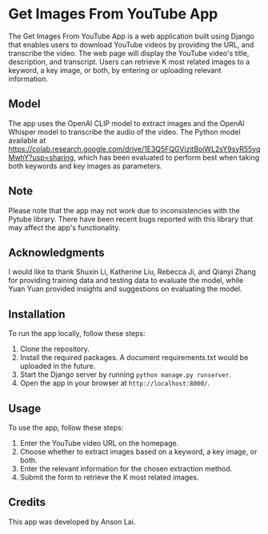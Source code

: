 # Get Images From YouTube App

The Get Images From YouTube App is a web application built using Django that enables users to download YouTube videos by providing the URL, and transcribe the video. The web page will display the YouTube video's title, description, and transcript. Users can retrieve K most related images to a keyword, a key image, or both, by entering or uploading relevant information.

## Model

The app uses the OpenAI CLIP model to extract images and the OpenAI Whisper model to transcribe the audio of the video.
The Python model available at https://colab.research.google.com/drive/1E3Q5FQGVizitBojWL2sY9syR55yqMwhY?usp=sharing, which has been evaluated to perform best when taking both keywords and key images as parameters.


## Note

Please note that the app may not work due to inconsistencies with the Pytube library. There have been recent bugs reported with this library that may affect the app's functionality.


## Acknowledgments

I would like to thank Shuxin Li, Katherine Liu, Rebecca Ji, and Qianyi Zhang for providing training data and testing data to evaluate the model, while Yuan Yuan provided insights and suggestions on evaluating the model.


## Installation

To run the app locally, follow these steps:

1. Clone the repository.
2. Install the required packages. A document requirements.txt would be uploaded in the future.
3. Start the Django server by running `python manage.py runserver`.
4. Open the app in your browser at `http://localhost:8000/`.

## Usage

To use the app, follow these steps:

1. Enter the YouTube video URL on the homepage.
2. Choose whether to extract images based on a keyword, a key image, or both.
3. Enter the relevant information for the chosen extraction method.
4. Submit the form to retrieve the K most related images.

## Credits

This app was developed by Anson Lai.
